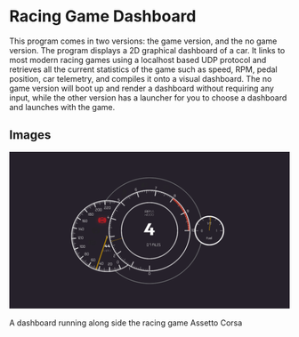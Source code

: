 # Racing Game Dashboard

This program comes in two versions: the game version, and the no game version. The program displays a 2D graphical dashboard of a car. It links to most modern racing games using a localhost based UDP protocol and retrieves all the current statistics of the game such as speed, RPM, pedal position, car telemetry, and compiles it onto a visual dashboard. The no game version will boot up and render a dashboard without requiring any input, while the other version has a launcher for you to choose a dashboard and launches with the game.

## Images

![](imgs/Dashboard&#32;1.png)

A dashboard running along side the racing game Assetto Corsa